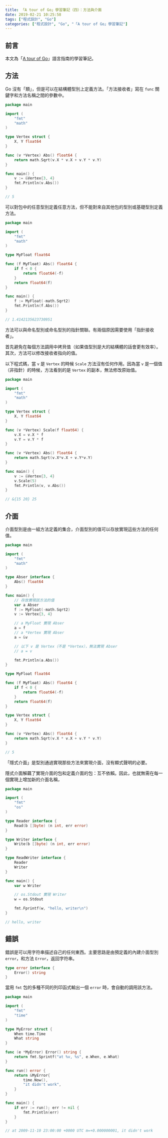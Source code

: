 ```yaml
---
title: 「A tour of Go」學習筆記（四）：方法與介面
date: 2019-02-21 10:25:58
tags: ["程式設計", "Go"]
categories: ["程式設計", "Go", "「A tour of Go」學習筆記"]
---
```


## 前言

本文為「[A tour of Go](https://go-tour-zh-tw.appspot.com/)」語言指南的學習筆記。

## 方法

Go 沒有「類」，但是可以在結構體型別上定義方法。「方法接收者」寫在 `func` 關鍵字和方法名稱之間的參數中。

```GO
package main

import (
    "fmt"
    "math"
)

type Vertex struct {
    X, Y float64
}

func (v *Vertex) Abs() float64 {
    return math.Sqrt(v.X * v.X + v.Y * v.Y)
}

func main() {
    v := &Vertex{3, 4}
    fmt.Println(v.Abs())
}

// 5
```

可以對包中的任意型別定義任意方法，但不能對來自其他包的型別或基礎型別定義方法。

```GO
package main

import (
    "fmt"
    "math"
)

type MyFloat float64

func (f MyFloat) Abs() float64 {
    if f < 0 {
        return float64(-f)
    }
    return float64(f)
}

func main() {
    f := MyFloat(-math.Sqrt2)
    fmt.Println(f.Abs())
}

// 1.4142135623730951
```

方法可以與命名型別或命名型別的指針關聯。有兩個原因需要使用「指針接收者」。

首先避免在每個方法調用中拷貝值（如果值型別是大的結構體的話會更有效率）。其次，方法可以修改接收者指向的值。

以下程式碼，當 `v` 是 `Vertex` 的時候 `Scale` 方法沒有任何作用。因為當 `v` 是一個值（非指針）的時候，方法看到的是 `Vertex` 的副本，無法修改原始值。

```GO
package main

import (
    "fmt"
    "math"
)

type Vertex struct {
    X, Y float64
}

func (v *Vertex) Scale(f float64) {
    v.X = v.X * f
    v.Y = v.Y * f
}

func (v *Vertex) Abs() float64 {
    return math.Sqrt(v.X*v.X + v.Y*v.Y)
}

func main() {
    v := &Vertex{3, 4}
    v.Scale(5)
    fmt.Println(v, v.Abs())
}

// &{15 20} 25
```

## 介面

介面型別是由一組方法定義的集合，介面型別的值可以存放實現這些方法的任何值。

```GO
package main

import (
    "fmt"
    "math"
)

type Abser interface {
    Abs() float64
}

func main() {
    // 存放實現該方法的值
    var a Abser
    f := MyFloat(-math.Sqrt2)
    v := Vertex{3, 4}

    // a MyFloat 實現 Abser
    a = f
    // a *Vertex 實現 Abser
    a = &v

    // 以下 v 是 Vertex（不是 *Vertex），無法實現 Abser
    // a = v

    fmt.Println(a.Abs())
}

type MyFloat float64

func (f MyFloat) Abs() float64 {
    if f < 0 {
        return float64(-f)
    }
    return float64(f)
}

type Vertex struct {
    X, Y float64
}

func (v *Vertex) Abs() float64 {
    return math.Sqrt(v.X * v.X + v.Y * v.Y)
}

// 5
```

「隱式介面」是型別通過實現那些方法來實現介面，沒有顯式聲明的必要。

隱式介面解藕了實現介面的包和定義介面的包：互不依賴。因此，也就無需在每一個實現上增加新的介面名稱，

```GO
package main

import (
    "fmt"
    "os"
)

type Reader interface {
    Read(b []byte) (n int, err error)
}

type Writer interface {
    Write(b []byte) (n int, err error)
}

type ReadWriter interface {
    Reader
    Writer
}

func main() {
    var w Writer

    // os.Stdout 實現 Writer
    w = os.Stdout

    fmt.Fprintf(w, "hello, writer\n")
}

// hello, writer
```

## 錯誤

錯誤是可以用字符串描述自己的任何東西。主要思路是由預定義的內建介面型別 `error`，和方法 `Error`，返回字符串。

```GO
type error interface {
    Error() string
}
```

當用 `fmt` 包的多種不同的列印函式輸出一個 `error` 時，會自動的調用該方法。

```GO
package main

import (
    "fmt"
    "time"
)

type MyError struct {
    When time.Time
    What string
}

func (e *MyError) Error() string {
    return fmt.Sprintf("at %v, %s", e.When, e.What)
}

func run() error {
    return &MyError{
        time.Now(),
        "it didn't work",
    }
}

func main() {
    if err := run(); err != nil {
        fmt.Println(err)
    }
}

// at 2009-11-10 23:00:00 +0000 UTC m=+0.000000001, it didn't work
```
